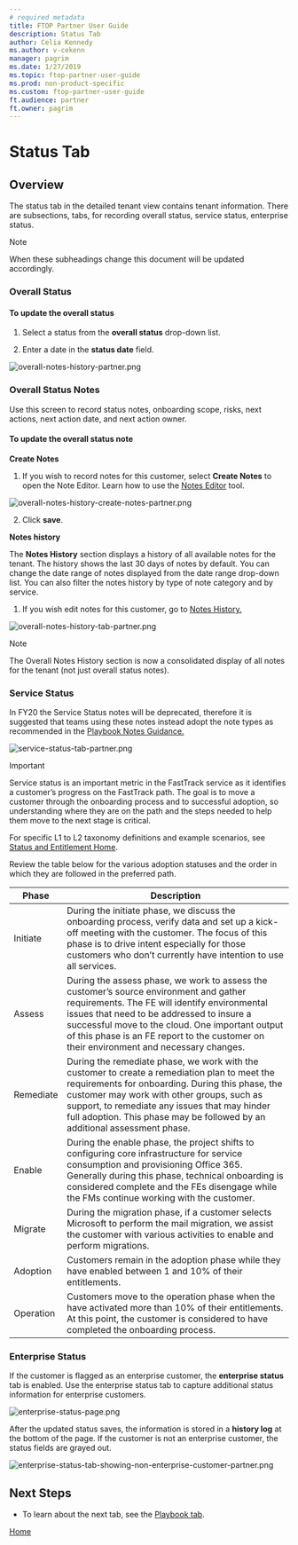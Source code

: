 ```yaml
---
# required metadata
title: FTOP Partner User Guide
description: Status Tab
author: Celia Kennedy
ms.author: v-cekenn
manager: pagrim
ms.date: 1/27/2019
ms.topic: ftop-partner-user-guide
ms.prod: non-product-specific
ms.custom: ftop-partner-user-guide
ft.audience: partner
ft.owner: pagrim
---
```

# Status Tab

## Overview

The status tab in the detailed tenant view contains tenant information. There are subsections, tabs, for recording overall status, service status, enterprise status.

> [!NOTE]
> When these subheadings change this document will be updated accordingly.

### Overall Status

#### To update the overall status

1. Select a status from the **overall status** drop-down list.

2. Enter a date in the **status date** field.

![overall-notes-history-partner.png](media/power-bi-reporting-guide/detailed-tenant-view-status-tab/overall-notes-history-partner.png "Overall notes history")

### Overall Status Notes

Use this screen to record status notes, onboarding scope, risks, next actions, next action date, and next action owner.

#### To update the overall status note

**Create Notes**

1. If you wish to record notes for this customer, select **Create Notes** to open the Note Editor. Learn how to use the [Notes Editor](notes-library.md) tool.

![overall-notes-history-create-notes-partner.png](media/power-bi-reporting-guide/detailed-tenant-view-status-tab/overall-notes-history-create-notes-partner.png "Create Notes")

2. Click **save**.

**Notes history**

The **Notes History** section displays a history of all available notes for the tenant. The history shows the last 30 days of notes by default. You can change the date range of notes displayed from the date range drop-down list. You can also filter the notes history by type of note category and by service.

1. If you wish edit notes for this customer, go to [Notes History.](notes-library-latest-notes.md)

![overall-notes-history-tab-partner.png](media/power-bi-reporting-guide/detailed-tenant-view-status-tab/overall-notes-history-tab-partner.png "Notes History")

>[!NOTE]
> The Overall Notes History section is now a consolidated display of all notes for the tenant (not just overall status notes).

### Service Status

In FY20 the Service Status notes will be deprecated, therefore it is suggested that teams using these notes instead adopt the note types as recommended in the [Playbook Notes Guidance.](https://aka.ms/FRPNotesGuidance)

![service-status-tab-partner.png](media/power-bi-reporting-guide/detailed-tenant-view-status-tab/service-status-tab-partner.png "Service status tab")

> [!IMPORTANT]
> Service status is an important metric in the FastTrack service as it identifies a customer’s progress on the FastTrack path. The goal is to move a customer through the onboarding process and to successful adoption, so understanding where they are on the path and the steps needed to help them move to the next stage is critical.

For specific L1 to L2 taxonomy definitions and example scenarios, see [Status and Entitlement Home](l1l2l3-homepage-list.md).

Review the table below for the various adoption statuses and the order in which they are followed in the preferred path.

|Phase  |Description  |
|---------|---------|
Initiate    |During the initiate phase, we discuss the onboarding process, verify data and set up a kick-off meeting with the customer. The focus of this phase is to drive intent especially for those customers who don’t currently have intention to use all services.          |
|Assess   |During the assess phase, we work to assess the customer’s source environment and gather requirements. The FE will identify environmental issues that need to be addressed to insure a successful move to the cloud. One important output of this phase is an FE report to the customer on their environment and necessary changes.         |
|Remediate    |During the remediate phase, we work with the customer to create a remediation plan to meet the requirements for onboarding. During this phase, the customer may work with other groups, such as support, to remediate any issues that may hinder full adoption. This phase may be followed by an additional assessment phase.         |
|Enable     |During the enable phase, the project shifts to configuring core infrastructure for service consumption and provisioning Office 365. Generally during this phase, technical onboarding is considered complete and the FEs disengage while the FMs continue working with the customer.         |
|Migrate     |During the migration phase, if a customer selects Microsoft to perform the mail migration, we assist the customer with various activities to enable and perform migrations.         |
|Adoption    |Customers remain in the adoption phase while they have enabled between 1 and 10% of their entitlements.         |
|Operation    |Customers move to the operation phase when the have activated more than 10% of their entitlements. At this point, the customer is considered to have completed the onboarding process.         |

### Enterprise Status

If the customer is flagged as an enterprise customer, the **enterprise status** tab is enabled. Use the enterprise status tab to capture additional status information for enterprise customers.

![enterprise-status-page.png](media/power-bi-reporting-guide/detailed-tenant-view-status-tab/enterprise-status-page.png "Enterprise status page")

After the updated status saves, the information is stored in a **history log** at the bottom of the page. If the customer is not an enterprise customer, the status fields are grayed out.

![enterprise-status-tab-showing-non-enterprise-customer-partner.png](media/power-bi-reporting-guide/detailed-tenant-view-status-tab/enterprise-status-tab-showing-non-enterprise-customer-partner.png "Enterprise status tab showing non enterprise customer")

## Next Steps

- To learn about the next tab, see the [Playbook tab](detailed-tenant-view-playbook-tab.md).

[Home](http://partner-docs.microsoft.com)
